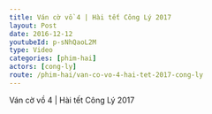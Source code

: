 ```yaml
---
title: Ván cờ vồ 4 | Hài tết Công Lý 2017
layout: Post
date: 2016-12-12
youtubeId: p-sNhQaoL2M
type: Video
categories: [phim-hai]
actors: [cong-ly]
route: /phim-hai/van-co-vo-4-hai-tet-2017-cong-ly
---
```

Ván cờ vồ 4 | Hài tết Công Lý 2017